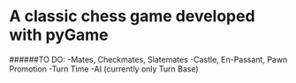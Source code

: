 # A classic chess game developed with pyGame

######TO DO:
 -Mates, Checkmates, Slatemates
 -Castle, En-Passant, Pawn Promotion
 -Turn Time
 -AI (currently only Turn Base)
